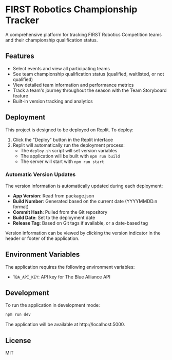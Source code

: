 # FIRST Robotics Championship Tracker

A comprehensive platform for tracking FIRST Robotics Competition teams and their championship qualification status.

## Features

- Select events and view all participating teams
- See team championship qualification status (qualified, waitlisted, or not qualified)
- View detailed team information and performance metrics
- Track a team's journey throughout the season with the Team Storyboard feature
- Built-in version tracking and analytics

## Deployment

This project is designed to be deployed on Replit. To deploy:

1. Click the "Deploy" button in the Replit interface
2. Replit will automatically run the deployment process:
   - The `deploy.sh` script will set version variables
   - The application will be built with `npm run build`
   - The server will start with `npm run start`

### Automatic Version Updates

The version information is automatically updated during each deployment:

- **App Version**: Read from package.json
- **Build Number**: Generated based on the current date (YYYYMMDD.n format)
- **Commit Hash**: Pulled from the Git repository
- **Build Date**: Set to the deployment date
- **Release Tag**: Based on Git tags if available, or a date-based tag

Version information can be viewed by clicking the version indicator in the header or footer of the application.

## Environment Variables

The application requires the following environment variables:

- `TBA_API_KEY`: API key for The Blue Alliance API

## Development

To run the application in development mode:

```bash
npm run dev
```

The application will be available at http://localhost:5000.

## License

MIT